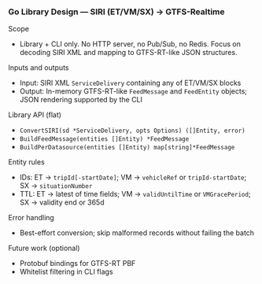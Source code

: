 ### Go Library Design — SIRI (ET/VM/SX) → GTFS-Realtime

Scope
- Library + CLI only. No HTTP server, no Pub/Sub, no Redis. Focus on decoding SIRI XML and mapping to GTFS-RT-like JSON structures.

Inputs and outputs
- Input: SIRI XML `ServiceDelivery` containing any of ET/VM/SX blocks
- Output: In-memory GTFS-RT-like `FeedMessage` and `FeedEntity` objects; JSON rendering supported by the CLI

Library API (flat)
- `ConvertSIRI(sd *ServiceDelivery, opts Options) ([]Entity, error)`
- `BuildFeedMessage(entities []Entity) *FeedMessage`
- `BuildPerDatasource(entities []Entity) map[string]*FeedMessage`

Entity rules
- IDs: ET → `tripId[-startDate]`; VM → `vehicleRef` or `tripId-startDate`; SX → `situationNumber`
- TTL: ET → latest of time fields; VM → `validUntilTime` or `VMGracePeriod`; SX → validity end or 365d

Error handling
- Best-effort conversion; skip malformed records without failing the batch

Future work (optional)
- Protobuf bindings for GTFS-RT PBF
- Whitelist filtering in CLI flags